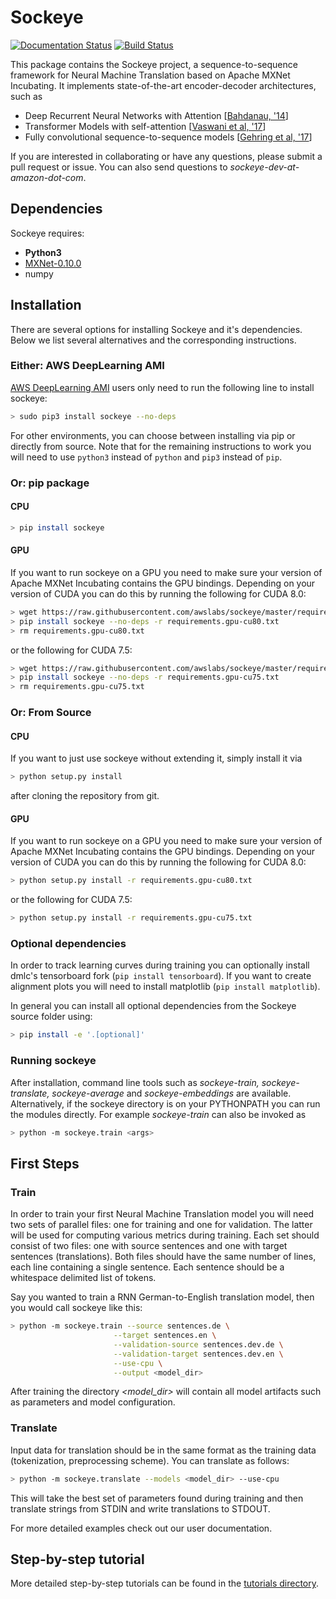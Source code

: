 # Sockeye

[![Documentation Status](https://readthedocs.org/projects/sockeye/badge/?version=latest)](http://sockeye.readthedocs.io/en/latest/?badge=latest) [![Build Status](https://travis-ci.org/awslabs/sockeye.svg?branch=master)](https://travis-ci.org/awslabs/sockeye)

This package contains the Sockeye project,
a sequence-to-sequence framework for Neural Machine Translation based on Apache MXNet Incubating.
It implements state-of-the-art encoder-decoder architectures, such as 
- Deep Recurrent Neural Networks with Attention [[Bahdanau, '14](https://arxiv.org/abs/1409.0473)]
- Transformer Models with self-attention [[Vaswani et al, '17](https://arxiv.org/abs/1706.03762)]
- Fully convolutional sequence-to-sequence models [[Gehring et al, '17](https://arxiv.org/abs/1705.03122)]

If you are interested in collaborating or have any questions, please submit a pull request or issue.
You can also send questions to *sockeye-dev-at-amazon-dot-com*.
 
## Dependencies

Sockeye requires:
- **Python3**
- [MXNet-0.10.0](https://github.com/dmlc/mxnet/tree/v0.10.0)
- numpy

## Installation

There are several options for installing Sockeye and it's dependencies. Below we list several alternatives and the
corresponding instructions.

### Either: AWS DeepLearning AMI

[AWS DeepLearning AMI](https://aws.amazon.com/amazon-ai/amis/) users only need to run the following line to install sockeye:

```bash
> sudo pip3 install sockeye --no-deps
```

For other environments, you can choose between installing via pip or directly from source. Note that for the
remaining instructions to work you will need to use `python3` instead of `python` and `pip3` instead of `pip`.


### Or: pip package

#### CPU

```bash
> pip install sockeye
```

#### GPU

If you want to run sockeye on a GPU you need to make sure your version of Apache MXNet Incubating contains the GPU
bindings.
Depending on your version of CUDA you can do this by running the following for CUDA 8.0:

```bash
> wget https://raw.githubusercontent.com/awslabs/sockeye/master/requirements.gpu-cu80.txt
> pip install sockeye --no-deps -r requirements.gpu-cu80.txt
> rm requirements.gpu-cu80.txt
```
or the following for CUDA 7.5:
```bash
> wget https://raw.githubusercontent.com/awslabs/sockeye/master/requirements.gpu-cu75.txt
> pip install sockeye --no-deps -r requirements.gpu-cu75.txt
> rm requirements.gpu-cu75.txt
```

### Or: From Source

#### CPU

If you want to just use sockeye without extending it, simply install it via
```bash
> python setup.py install
```
after cloning the repository from git.

#### GPU

If you want to run sockeye on a GPU you need to make sure your version of Apache MXNet
Incubating contains the GPU bindings. Depending on your version of CUDA you can do this by
running the following for CUDA 8.0:

```bash
> python setup.py install -r requirements.gpu-cu80.txt
```
or the following for CUDA 7.5:
```bash
> python setup.py install -r requirements.gpu-cu75.txt
```

### Optional dependencies
In order to track learning curves during training you can optionally install dmlc's tensorboard fork
 (````pip install tensorboard````).
If you want to create alignment plots you will need to install matplotlib (````pip install matplotlib````).

In general you can install all optional dependencies from the Sockeye source folder using:
```bash
> pip install -e '.[optional]'
```


### Running sockeye

After installation, command line tools such as *sockeye-train, sockeye-translate, sockeye-average* 
and *sockeye-embeddings* are available. Alternatively, if the sockeye directory is on your
PYTHONPATH you can run the modules 
directly. For example *sockeye-train* can also be invoked as
```bash
> python -m sockeye.train <args>
```

## First Steps

### Train

In order to train your first Neural Machine Translation model you will need two sets of parallel files: one for training 
and one for validation. The latter will be used for computing various metrics during training. 
Each set should consist of two files: one with source sentences and one with target sentences (translations). Both files should have the same number of lines, each line containing a single
sentence. Each sentence should be a whitespace delimited list of tokens.

Say you wanted to train a RNN German-to-English translation model, then you would call sockeye like this:
```bash
> python -m sockeye.train --source sentences.de \
                       --target sentences.en \
                       --validation-source sentences.dev.de \
                       --validation-target sentences.dev.en \
                       --use-cpu \
                       --output <model_dir>
```

After training the directory *<model_dir>* will contain all model artifacts such as parameters and model 
configuration. 


### Translate

Input data for translation should be in the same format as the training data (tokenization, preprocessing scheme).
You can translate as follows: 
 
```bash
> python -m sockeye.translate --models <model_dir> --use-cpu
```

This will take the best set of parameters found during training and then translate strings from STDIN and 
write translations to STDOUT.

For more detailed examples check out our user documentation.


## Step-by-step tutorial

More detailed step-by-step tutorials can be found in the
[tutorials directory](https://github.com/awslabs/sockeye/tree/master/tutorials).
